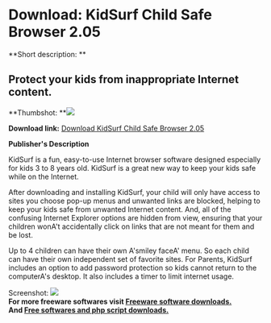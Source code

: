 # Download: KidSurf Child Safe Browser 2.05

**Short description: **

## Protect your kids from inappropriate Internet content.

  
**Thumbshot: **![](http://www.freewarefiles.com/screenshot/kidsurfbrwsr_md.jpg)   
  
**Download link:** [Download KidSurf Child Safe Browser 2.05](http://freesoftwares.boysofts.com/KidSurf-Child-Safe-Browser_program_40845.html)  
  

**Publisher's Description**  
  

KidSurf is a fun, easy-to-use Internet browser software designed especially
for kids 3 to 8 years old. KidSurf is a great new way to keep your kids safe
while on the Internet.

After downloading and installing KidSurf, your child will only have access to
sites you choose pop-up menus and unwanted links are blocked, helping to keep
your kids safe from unwanted Internet content. And, all of the confusing
Internet Explorer options are hidden from view, ensuring that your children
wonA't accidentally click on links that are not meant for them and be lost.

Up to 4 children can have their own A'smiley faceA' menu. So each child can
have their own independent set of favorite sites. For Parents, KidSurf
includes an option to add password protection so kids cannot return to the
computerA's desktop. It also includes a timer to limit internet usage.

  
  
Screenshot: ![](http://www.freewarefiles.com/screenshot/kidsurfbrwsr.jpg)  
**For more freeware softwares visit [Freeware software downloads.](http://freesoftwares.boysofts.com/)**   
**And [Free softwares and php script downloads.](http://www.boysofts.com/)**

